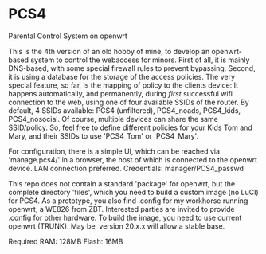 # PCS4
Parental Control System on openwrt

This is the 4th version of an old hobby of mine, to develop an openwrt-based system to control the webaccess for minors.
First of all, it is mainly DNS-based, with some special firewall rules to prevent bypassing.
Second, it is using a database for the storage of the access policies.
The very special feature, so far, is the mapping of policy to the clients device:
It happens automatically, and permanently, during _first_ successful wifi connection to the web, using one of four available SSIDs of the router.
By default, 4 SSIDs available: PCS4 (unfiltered), PCS4_noads, PCS4_kids, PCS4_nosocial.
Of course, multiple devices can share the same SSID/policy.
So, feel free to define different policies for your Kids Tom and Mary, and their SSIDs to use 'PCS4_Tom' or 'PCS4_Mary'.

For configuration, there is a simple UI, which can be reached via 'manage.pcs4/' in a browser, the host of which is connected to the openwrt device. LAN connection preferred.
Credentials: manager/PCS4_passwd

This repo does not contain a standard 'package' for openwrt, but the complete directory 'files', which you need to build a custom image (no LuCI) for PCS4.
As a prototype, you also find .config for my workhorse running openwrt, a WE826 from ZBT.
Interested parties are invited to provide .config for other hardware.
To build the image, you need to use current openwrt (TRUNK). May be, version 20.x.x will allow a stable base.

Required RAM: 128MB
Flash: 16MB


